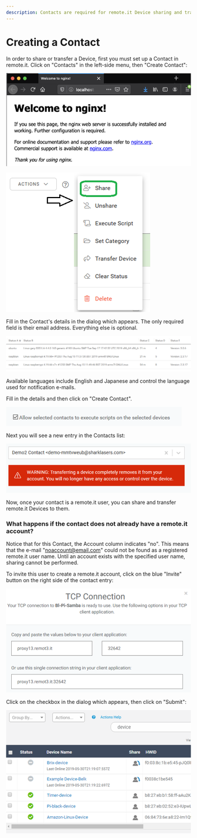 ```yaml
---
description: Contacts are required for remote.it Device sharing and transfer.
---
```


# Creating a Contact

In order to share or transfer a Device, first you must set up a Contact in remote.it. Click on "Contacts" in the left-side menu, then "Create Contact":

![](../../.gitbook/assets/image%20%28449%29.png)

![](../../.gitbook/assets/image%20%28519%29.png)

Fill in the Contact's details in the dialog which appears.  The only required field is their email address. Everything else is optional.

![](../../.gitbook/assets/image%20%28148%29.png)

Available languages include English and Japanese and control the language used for notification e-mails.

Fill in the details and then click on "Create Contact".  

![](../../.gitbook/assets/image%20%28289%29.png)

Next you will see a new entry in the Contacts list:

![](../../.gitbook/assets/image%20%28129%29.png)

Now, once your contact is a remote.it user, you can share and transfer remote.it Devices to them.

### What happens if the contact does not already have a remote.it account?

Notice that for this Contact, the Account column indicates "no".  This means that the e-mail "noaccount@email.com" could not be found as a registered remote.it user name.  Until an account exists with the specified user name, sharing cannot be performed.

To invite this user to create a remote.it account, click on the blue "Invite" button on the right side of the contact entry:

![](../../.gitbook/assets/image%20%28107%29.png)

Click on the checkbox in the dialog which appears, then click on "Submit":

![](../../.gitbook/assets/image%20%2828%29.png)

